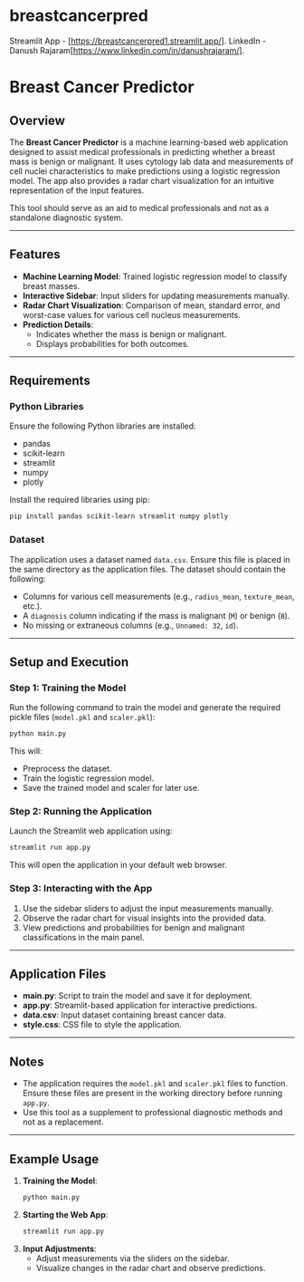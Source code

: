 # breastcancerpred
Streamlit App - [https://breastcancerpred1.streamlit.app/]. 
LinkedIn - Danush Rajaram[https://www.linkedin.com/in/danushrajaram/]. 

# Breast Cancer Predictor

## Overview
The **Breast Cancer Predictor** is a machine learning-based web application designed to assist medical professionals in predicting whether a breast mass is benign or malignant. It uses cytology lab data and measurements of cell nuclei characteristics to make predictions using a logistic regression model. The app also provides a radar chart visualization for an intuitive representation of the input features.

This tool should serve as an aid to medical professionals and not as a standalone diagnostic system.

---

## Features
- **Machine Learning Model**: Trained logistic regression model to classify breast masses.
- **Interactive Sidebar**: Input sliders for updating measurements manually.
- **Radar Chart Visualization**: Comparison of mean, standard error, and worst-case values for various cell nucleus measurements.
- **Prediction Details**:
  - Indicates whether the mass is benign or malignant.
  - Displays probabilities for both outcomes.
  
---

## Requirements
### Python Libraries
Ensure the following Python libraries are installed:
- pandas
- scikit-learn
- streamlit
- numpy
- plotly

Install the required libraries using pip:
```bash
pip install pandas scikit-learn streamlit numpy plotly
```

### Dataset
The application uses a dataset named `data.csv`. Ensure this file is placed in the same directory as the application files. The dataset should contain the following:
- Columns for various cell measurements (e.g., `radius_mean`, `texture_mean`, etc.).
- A `diagnosis` column indicating if the mass is malignant (`M`) or benign (`B`).
- No missing or extraneous columns (e.g., `Unnamed: 32`, `id`).

---

## Setup and Execution

### Step 1: Training the Model
Run the following command to train the model and generate the required pickle files (`model.pkl` and `scaler.pkl`):
```bash
python main.py
```
This will:
- Preprocess the dataset.
- Train the logistic regression model.
- Save the trained model and scaler for later use.

### Step 2: Running the Application
Launch the Streamlit web application using:
```bash
streamlit run app.py
```
This will open the application in your default web browser.

### Step 3: Interacting with the App
1. Use the sidebar sliders to adjust the input measurements manually.
2. Observe the radar chart for visual insights into the provided data.
3. View predictions and probabilities for benign and malignant classifications in the main panel.

---

## Application Files
- **main.py**: Script to train the model and save it for deployment.
- **app.py**: Streamlit-based application for interactive predictions.
- **data.csv**: Input dataset containing breast cancer data.
- **style.css**: CSS file to style the application.

---

## Notes
- The application requires the `model.pkl` and `scaler.pkl` files to function. Ensure these files are present in the working directory before running `app.py`.
- Use this tool as a supplement to professional diagnostic methods and not as a replacement.

---

## Example Usage
1. **Training the Model**:
   ```bash
   python main.py
   ```
2. **Starting the Web App**:
   ```bash
   streamlit run app.py
   ```
3. **Input Adjustments**:
   - Adjust measurements via the sliders on the sidebar.
   - Visualize changes in the radar chart and observe predictions.
